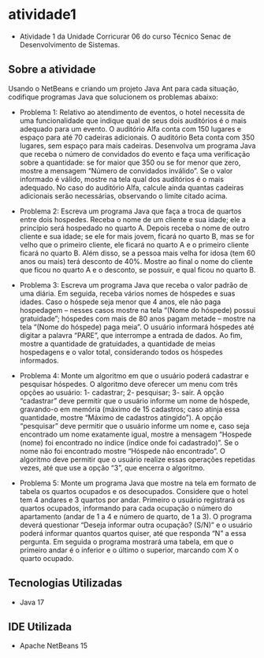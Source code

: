 # atividade1

* Atividade 1 da Unidade Corricurar 06 do curso Técnico Senac de Desenvolvimento de Sistemas. 

## Sobre a atividade

Usando o NetBeans e criando um projeto Java Ant para cada situação, codifique
programas Java que solucionem os problemas abaixo:

* Problema 1: Relativo ao atendimento de eventos, o hotel necessita de uma
funcionalidade que indique qual de seus dois auditórios é o mais
adequado para um evento. O auditório Alfa conta com 150 lugares e
espaço para até 70 cadeiras adicionais. O auditório Beta conta com 350
lugares, sem espaço para mais cadeiras. Desenvolva um programa Java
que receba o número de convidados do evento e faça uma verificação
sobre a quantidade: se for maior que 350 ou se for menor que zero, mostre
a mensagem “Número de convidados inválido”. Se o valor informado é
válido, mostre na tela qual dos auditórios é o mais adequado. No caso do
auditório Alfa, calcule ainda quantas cadeiras adicionais serão
necessárias, observando o limite citado acima.

* Problema 2: Escreva um programa Java que faça a troca de quartos entre dois
hospedes. Receba o nome de um cliente e sua idade; ele a princípio será
hospedado no quarto A. Depois receba o nome de outro cliente e sua
idade; se ele for mais jovem, ficará no quarto B, mas se for velho que o
primeiro cliente, ele ficará no quarto A e o primeiro cliente ficará no quarto
B. Além disso, se a pessoa mais velha for idosa (tem 60 anos ou mais)
terá desconto de 40%. Mostre ao final o nome do cliente que ficou no
quarto A e o desconto, se possuir, e qual ficou no quarto B.

* Problema 3: Escreva um programa Java que receba o valor padrão de uma diária. Em
seguida, receba vários nomes de hóspedes e suas idades. Caso o
hóspede seja menor que 4 anos, ele não paga hospedagem – nesses
casos mostre na tela “(Nome do hóspede) possui gratuidade”; hóspedes
com mais de 80 anos pagam metade – mostre na tela “(Nome do
hóspede) paga meia”. O usuário informará hóspedes até digitar a palavra
“PARE”, que interrompe a entrada de dados. Ao fim, mostre a quantidade
de gratuidades, a quantidade de meias hospedagens e o valor total,
considerando todos os hóspedes informados.

* Problema 4: Monte um algoritmo em que o usuário poderá cadastrar e pesquisar
hóspedes. O algoritmo deve oferecer um menu com três opções ao
usuário: 1- cadastrar; 2- pesquisar; 3- sair. A opção “cadastrar” deve
permitir que o usuário informe um nome de hóspede, gravando-o em
memória (máximo de 15 cadastros; caso atinja essa quantidade, mostre
“Máximo de cadastros atingido”). A opção “pesquisar” deve permitir que o
usuário informe um nome e, caso seja encontrado um nome exatamente
igual, mostre a mensagem “Hospede (nome) foi encontrado no índice
(índice onde foi cadastrado)”. Se o nome não foi encontrado mostre
“Hóspede não encontrado”. O algoritmo deve permitir que o usuário
realize essas operações repetidas vezes, até que use a opção “3”, que
encerra o algoritmo.

* Problema 5: Monte um programa Java que mostre na tela em formato de tabela os
quartos ocupados e os desocupados. Considere que o hotel tem 4
andares e 3 quartos por andar. Primeiro o usuário registrará os quartos
ocupados, informando para cada ocupação o número do apartamento
(andar de 1 a 4 e número de quarto, de 1 a 3). O programa deverá
questionar “Deseja informar outra ocupação? (S/N)” e o usuário poderá
informar quantos quartos quiser, até que responda “N” a essa pergunta.
Em seguida o programa mostrará uma tabela, em que o primeiro andar é
o inferior e o último o superior, marcando com X o quarto ocupado.

## Tecnologias Utilizadas

* Java 17

## IDE Utilizada

* Apache NetBeans 15
